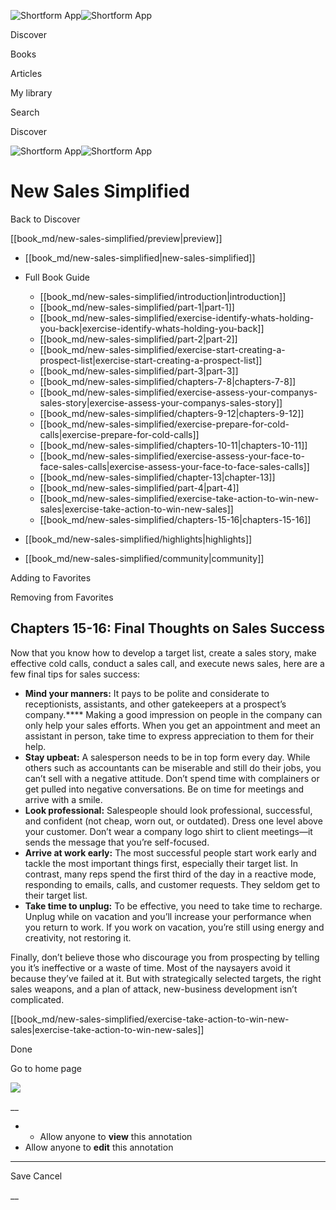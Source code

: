 ![Shortform App](/img/logo.36a2399e.svg)![Shortform App](/img/logo-dark.70c1b072.svg)

Discover

Books

Articles

My library

Search

Discover

![Shortform App](/img/logo.36a2399e.svg)![Shortform App](/img/logo-dark.70c1b072.svg)

# New Sales Simplified

Back to Discover

[[book_md/new-sales-simplified/preview|preview]]

  * [[book_md/new-sales-simplified|new-sales-simplified]]
  * Full Book Guide

    * [[book_md/new-sales-simplified/introduction|introduction]]
    * [[book_md/new-sales-simplified/part-1|part-1]]
    * [[book_md/new-sales-simplified/exercise-identify-whats-holding-you-back|exercise-identify-whats-holding-you-back]]
    * [[book_md/new-sales-simplified/part-2|part-2]]
    * [[book_md/new-sales-simplified/exercise-start-creating-a-prospect-list|exercise-start-creating-a-prospect-list]]
    * [[book_md/new-sales-simplified/part-3|part-3]]
    * [[book_md/new-sales-simplified/chapters-7-8|chapters-7-8]]
    * [[book_md/new-sales-simplified/exercise-assess-your-companys-sales-story|exercise-assess-your-companys-sales-story]]
    * [[book_md/new-sales-simplified/chapters-9-12|chapters-9-12]]
    * [[book_md/new-sales-simplified/exercise-prepare-for-cold-calls|exercise-prepare-for-cold-calls]]
    * [[book_md/new-sales-simplified/chapters-10-11|chapters-10-11]]
    * [[book_md/new-sales-simplified/exercise-assess-your-face-to-face-sales-calls|exercise-assess-your-face-to-face-sales-calls]]
    * [[book_md/new-sales-simplified/chapter-13|chapter-13]]
    * [[book_md/new-sales-simplified/part-4|part-4]]
    * [[book_md/new-sales-simplified/exercise-take-action-to-win-new-sales|exercise-take-action-to-win-new-sales]]
    * [[book_md/new-sales-simplified/chapters-15-16|chapters-15-16]]
  * [[book_md/new-sales-simplified/highlights|highlights]]
  * [[book_md/new-sales-simplified/community|community]]



Adding to Favorites 

Removing from Favorites 

## Chapters 15-16: Final Thoughts on Sales Success

Now that you know how to develop a target list, create a sales story, make effective cold calls, conduct a sales call, and execute news sales, here are a few final tips for sales success:

  * **Mind your manners:** It pays to be polite and considerate to receptionists, assistants, and other gatekeepers at a prospect’s company.**** Making a good impression on people in the company can only help your sales efforts. When you get an appointment and meet an assistant in person, take time to express appreciation to them for their help.
  * **Stay upbeat:** A salesperson needs to be in top form every day. While others such as accountants can be miserable and still do their jobs, you can’t sell with a negative attitude. Don’t spend time with complainers or get pulled into negative conversations. Be on time for meetings and arrive with a smile. 
  * **Look professional:** Salespeople should look professional, successful, and confident (not cheap, worn out, or outdated). Dress one level above your customer. Don’t wear a company logo shirt to client meetings—it sends the message that you’re self-focused.
  * **Arrive at work early:** The most successful people start work early and tackle the most important things first, especially their target list. In contrast, many reps spend the first third of the day in a reactive mode, responding to emails, calls, and customer requests. They seldom get to their target list.
  * **Take time to unplug:** To be effective, you need to take time to recharge. Unplug while on vacation and you’ll increase your performance when you return to work. If you work on vacation, you’re still using energy and creativity, not restoring it.



Finally, don’t believe those who discourage you from prospecting by telling you it’s ineffective or a waste of time. Most of the naysayers avoid it because they’ve failed at it. But with strategically selected targets, the right sales weapons, and a plan of attack, new-business development isn’t complicated.

[[book_md/new-sales-simplified/exercise-take-action-to-win-new-sales|exercise-take-action-to-win-new-sales]]

Done

Go to home page 

![](https://bat.bing.com/action/0?ti=56018282&Ver=2&mid=f9b4e0dd-e3cb-4e60-b101-e46f3a8b7e85&sid=f30c5e70639211ee87d33f0876d93783&vid=f30c9700639211eeb3a75d830392c94f&vids=0&msclkid=N&pi=0&lg=en-US&sw=800&sh=600&sc=24&nwd=1&tl=Shortform%20%7C%20Book&p=https%3A%2F%2Fwww.shortform.com%2Fapp%2Fbook%2Fnew-sales-simplified%2Fchapters-15-16&r=&lt=365&evt=pageLoad&sv=1&rn=733799)

__

  *   * Allow anyone to **view** this annotation
  * Allow anyone to **edit** this annotation



* * *

Save Cancel

__



